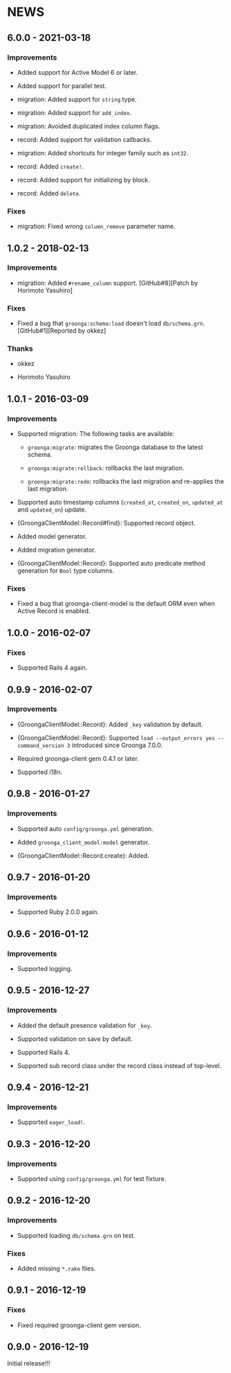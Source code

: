 # NEWS

## 6.0.0 - 2021-03-18

### Improvements

  * Added support for Active Model 6 or later.

  * Added support for parallel test.

  * migration: Added support for `string` type.

  * migration: Added support for `add_index`.

  * migration: Avoided duplicated index column flags.

  * record: Added support for validation callbacks.

  * migration: Added shortcuts for integer family such as `int32`.

  * record: Added `create!`.

  * record: Added support for initializing by block.

  * record: Added `delete`.

### Fixes

  * migration: Fixed wrong `column_remove` parameter name.

## 1.0.2 - 2018-02-13

### Improvements

  * migration: Added `#rename_column` support.
    [GitHub#8][Patch by Horimoto Yasuhiro]

### Fixes

  * Fixed a bug that `groonga:schema:load` doesn't load
    `db/schema.grn`. [GitHub#1][Reported by okkez]

### Thanks

  * okkez

  * Horimoto Yasuhiro

## 1.0.1 - 2016-03-09

### Improvements

  * Supported migration: The following tasks are available:

    * `groonga:migrate`: migrates the Groonga database to the latest schema.

    * `groonga:migrate:rollback`: rollbacks the last migration.

    * `groonga:migrate:redo`: rollbacks the last migration and
      re-applies the last migration.

  * Supported auto timestamp columns (`created_at`, `created_on`,
    `updated_at` and `updated_on`) update.

  * {GroongaClientModel::Record#find}: Supported record object.

  * Added model generator.

  * Added migration generator.

  * {GroongaClientModel::Record}: Supported auto predicate method
    generation for `Bool` type columns.

### Fixes

  * Fixed a bug that groonga-client-model is the default ORM even when
    Active Record is enabled.

## 1.0.0 - 2016-02-07

### Fixes

  * Supported Rails 4 again.

## 0.9.9 - 2016-02-07

### Improvements

  * {GroongaClientModel::Record}: Added `_key` validation by default.

  * {GroongaClientModel::Record}: Supported `load --output_errors yes
    --command_version 3` introduced since Groonga 7.0.0.

  * Required groonga-client gem 0.4.1 or later.

  * Supported i18n.

## 0.9.8 - 2016-01-27

### Improvements

  * Supported auto `config/groonga.yml` generation.

  * Added `groonga_client_model:model` generator.

  * {GroongaClientModel::Record.create}: Added.

## 0.9.7 - 2016-01-20

### Improvements

  * Supported Ruby 2.0.0 again.

## 0.9.6 - 2016-01-12

### Improvements

  * Supported logging.

## 0.9.5 - 2016-12-27

### Improvements

  * Added the default presence validation for `_key`.

  * Supported validation on save by default.

  * Supported Rails 4.

  * Supported sub record class under the record class instead of
    top-level.

## 0.9.4 - 2016-12-21

### Improvements

  * Supported `eager_load!`.

## 0.9.3 - 2016-12-20

### Improvements

  * Supported using `config/groonga.yml` for test fixture.

## 0.9.2 - 2016-12-20

### Improvements

  * Supported loading `db/schema.grn` on test.

### Fixes

  * Added missing `*.rake` files.

## 0.9.1 - 2016-12-19

### Fixes

  * Fixed required groonga-client gem version.

## 0.9.0 - 2016-12-19

Initial release!!!
